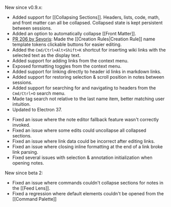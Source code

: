 New since v0.9.x:
+ Added support for [[Collapsing Sections]]. Headers, lists, code, math, and front matter can all be collapsed. Collapsed state is kept persistent between sessions.
+ Added an option to automatically collapse [[Front Matter]].
+ [PR 206 by Sevoris](https://github.com/suchnsuch/Tangent/pull/206): Made the [[Creation Rules|Creation Rule]] name template tokens clickable buttons for easier editing. 
+ Added the `Cmd/Ctrl+Alt+Shift+K` shortcut for inserting wiki links with the selected text as the display text.
+ Added support for adding links from the context menu.
+ Exposed formatting toggles from the context menu.
+ Added support for linking directly to header id links in markdown links.
+ Added support for restoring selection & scroll position in notes between sessions.
+ Added support for searching for and navigating to headers from the `Cmd/Ctrl+O` search menu.
+ Made tag search not relative to the last name item, better matching user intuition. 
+ Updated to Electron 37.
- Fixed an issue where the note editor fallback feature wasn't correctly invoked.
- Fixed an issue where some edits could uncollapse all collapsed sections.
- Fixed an issue where link data could be incorrect after editing links.
- Fixed an issue where closing inline formatting at the end of a link broke link parsing.
- Fixed several issues with selection & annotation initialization when opening notes.

New since beta 2:
- Fixed an issue where commands couldn't collapse sections for notes in the [[Feed Lens]].
- Fixed a regression where default elements couldn't be opened from the [[Command Palette]]